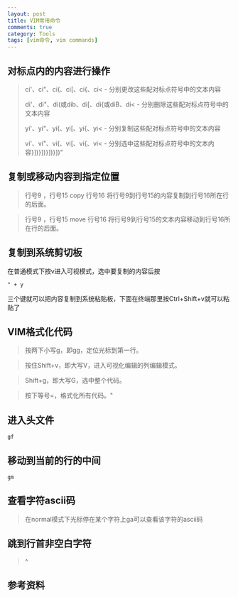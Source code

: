 ```yaml
---
layout: post
title: VIM常用命令
comments: true
category: Tools
tags: [vim命令, vim commands]
---
```


## 对标点内的内容进行操作 

>   ci'、ci"、ci(、ci[、ci{、ci< - 分别更改这些配对标点符号中的文本内容
>
>   di'、di"、di(或dib、di[、di{或diB、di< - 分别删除这些配对标点符号中的文本内容
>
>   yi'、yi"、yi(、yi[、yi{、yi< - 分别复制这些配对标点符号中的文本内容
>
>   vi'、vi"、vi(、vi[、vi{、vi< - 分别选中这些配对标点符号中的文本内容}])}])}])}])"

## 复制或移动内容到指定位置

>   行号9 ，行号15 copy 行号16                                        将行号9到行号15的内容复制到行号16所在行的后面。

>   行号9 ，行号15 move 行号16                                       将行号9到行号15的文本内容移动到行号16所在行的后面。

## 复制到系统剪切板

在普通模式下按v进入可视模式，选中要复制的内容后按

    " + y 

三个键就可以把内容复制到系统粘贴板，下面在终端那里按Ctrl+Shift+v就可以粘贴了

## VIM格式化代码

>   按两下小写g，即gg，定位光标到第一行。

>   按住Shift+v，即大写V，进入可视化编辑的列编辑模式。

>   Shift+g，即大写G，选中整个代码。

>   按下等号=，格式化所有代码。"

## 进入头文件

    gf

## 移动到当前的行的中间

    gm

## 查看字符ascii码

>   在normal模式下光标停在某个字符上ga可以查看该字符的ascii码

## 跳到行首非空白字符 

>   ^

## 参考资料

